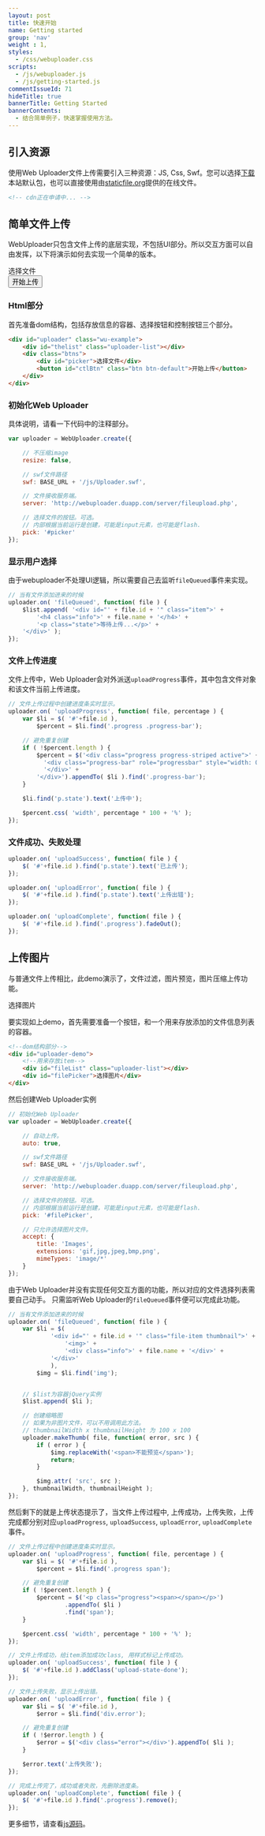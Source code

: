 ```yaml
---
layout: post
title: 快速开始
name: Getting started
group: 'nav'
weight : 1,
styles:
  - /css/webuploader.css
scripts:
  - /js/webuploader.js
  - /js/getting-started.js
commentIssueId: 71
hideTitle: true
bannerTitle: Getting Started
bannerContents:
  - 结合简单例子，快速掌握使用方法。
---
```


## 引入资源

使用Web Uploader文件上传需要引入三种资源：JS, Css, Swf。您可以选择[下载]({{site.baseurl}}/download.html)本站默认包，也可以直接使用由[staticfile.org](http://www.staticfile.org)提供的在线文件。

```html
<!-- cdn正在申请中... -->
```

## 简单文件上传

WebUploader只包含文件上传的底层实现，不包括UI部分。所以交互方面可以自由发挥，以下将演示如何去实现一个简单的版本。

<div id="uploader" class="wu-example">
    <div id="thelist" class="uploader-list"></div>
    <div class="btns">
        <div id="picker">选择文件</div>
        <button id="ctlBtn" class="btn btn-default">开始上传</button>
    </div>
</div>

### Html部分
首先准备dom结构，包括存放信息的容器、选择按钮和控制按钮三个部分。

```html
<div id="uploader" class="wu-example">
    <div id="thelist" class="uploader-list"></div>
    <div class="btns">
        <div id="picker">选择文件</div>
        <button id="ctlBtn" class="btn btn-default">开始上传</button>
    </div>
</div>
```

### 初始化Web Uploader
具体说明，请看一下代码中的注释部分。

```javascript
var uploader = WebUploader.create({

    // 不压缩image
    resize: false,

    // swf文件路径
    swf: BASE_URL + '/js/Uploader.swf',

    // 文件接收服务端。
    server: 'http://webuploader.duapp.com/server/fileupload.php',

    // 选择文件的按钮。可选。
    // 内部根据当前运行是创建，可能是input元素，也可能是flash.
    pick: '#picker'
});
```
### 显示用户选择
由于webuploader不处理UI逻辑，所以需要自己去监听`fileQueued`事件来实现。

```javascript
// 当有文件添加进来的时候
uploader.on( 'fileQueued', function( file ) {
    $list.append( '<div id="' + file.id + '" class="item">' +
        '<h4 class="info">' + file.name + '</h4>' +
        '<p class="state">等待上传...</p>' +
    '</div>' );
});
```

### 文件上传进度
文件上传中，Web Uploader会对外派送`uploadProgress`事件，其中包含文件对象和该文件当前上传进度。

```javascript
// 文件上传过程中创建进度条实时显示。
uploader.on( 'uploadProgress', function( file, percentage ) {
    var $li = $( '#'+file.id ),
        $percent = $li.find('.progress .progress-bar');

    // 避免重复创建
    if ( !$percent.length ) {
        $percent = $('<div class="progress progress-striped active">' +
          '<div class="progress-bar" role="progressbar" style="width: 0%">' +
          '</div>' +
        '</div>').appendTo( $li ).find('.progress-bar');
    }

    $li.find('p.state').text('上传中');

    $percent.css( 'width', percentage * 100 + '%' );
});
```

### 文件成功、失败处理

```javascript
uploader.on( 'uploadSuccess', function( file ) {
    $( '#'+file.id ).find('p.state').text('已上传');
});

uploader.on( 'uploadError', function( file ) {
    $( '#'+file.id ).find('p.state').text('上传出错');
});

uploader.on( 'uploadComplete', function( file ) {
    $( '#'+file.id ).find('.progress').fadeOut();
});

```


## 上传图片
与普通文件上传相比，此demo演示了，文件过滤，图片预览，图片压缩上传功能。

<div id="uploader-demo" class="wu-example">
    <div id="fileList" class="uploader-list">
    </div>
    <div id="filePicker">选择图片</div>
</div>


要实现如上demo，首先需要准备一个按钮，和一个用来存放添加的文件信息列表的容器。

```html
<!--dom结构部分-->
<div id="uploader-demo">
    <!--用来存放item-->
    <div id="fileList" class="uploader-list"></div>
    <div id="filePicker">选择图片</div>
</div>
```

然后创建Web Uploader实例

```javascript
// 初始化Web Uploader
var uploader = WebUploader.create({

    // 自动上传。
    auto: true,

    // swf文件路径
    swf: BASE_URL + '/js/Uploader.swf',

    // 文件接收服务端。
    server: 'http://webuploader.duapp.com/server/fileupload.php',

    // 选择文件的按钮。可选。
    // 内部根据当前运行是创建，可能是input元素，也可能是flash.
    pick: '#filePicker',

    // 只允许选择图片文件。
    accept: {
        title: 'Images',
        extensions: 'gif,jpg,jpeg,bmp,png',
        mimeTypes: 'image/*'
    }
});
```

由于Web Uploader并没有实现任何交互方面的功能，所以对应的文件选择列表需要自己动手。
只需监听Web Uploader的`fileQueued`事件便可以完成此功能。

```javascript
// 当有文件添加进来的时候
uploader.on( 'fileQueued', function( file ) {
    var $li = $(
            '<div id="' + file.id + '" class="file-item thumbnail">' +
                '<img>' +
                '<div class="info">' + file.name + '</div>' +
            '</div>'
            ),
        $img = $li.find('img');


    // $list为容器jQuery实例
    $list.append( $li );

    // 创建缩略图
    // 如果为非图片文件，可以不用调用此方法。
    // thumbnailWidth x thumbnailHeight 为 100 x 100
    uploader.makeThumb( file, function( error, src ) {
        if ( error ) {
            $img.replaceWith('<span>不能预览</span>');
            return;
        }

        $img.attr( 'src', src );
    }, thumbnailWidth, thumbnailHeight );
});
```

然后剩下的就是上传状态提示了，当文件上传过程中, 上传成功，上传失败，上传完成都分别对应`uploadProgress`,
`uploadSuccess`, `uploadError`, `uploadComplete`事件。

```javascript
// 文件上传过程中创建进度条实时显示。
uploader.on( 'uploadProgress', function( file, percentage ) {
    var $li = $( '#'+file.id ),
        $percent = $li.find('.progress span');

    // 避免重复创建
    if ( !$percent.length ) {
        $percent = $('<p class="progress"><span></span></p>')
                .appendTo( $li )
                .find('span');
    }

    $percent.css( 'width', percentage * 100 + '%' );
});

// 文件上传成功，给item添加成功class, 用样式标记上传成功。
uploader.on( 'uploadSuccess', function( file ) {
    $( '#'+file.id ).addClass('upload-state-done');
});

// 文件上传失败，显示上传出错。
uploader.on( 'uploadError', function( file ) {
    var $li = $( '#'+file.id ),
        $error = $li.find('div.error');

    // 避免重复创建
    if ( !$error.length ) {
        $error = $('<div class="error"></div>').appendTo( $li );
    }

    $error.text('上传失败');
});

// 完成上传完了，成功或者失败，先删除进度条。
uploader.on( 'uploadComplete', function( file ) {
    $( '#'+file.id ).find('.progress').remove();
});
```

更多细节，请查看[js源码]({{site.baseurl}}/js/getting-started.js)。

